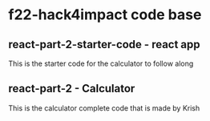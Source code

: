 # f22-hack4impact code base 

## react-part-2-starter-code - react app
This is the starter code for the calculator to follow along

## react-part-2 - Calculator
This is the calculator complete code that is made by Krish 
